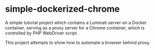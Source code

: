 # simple-dockerized-chrome

A simple tutorial project which contains a Luminati server on a Docker container, serving as a proxy server for a Chrome container, which is controlled by PHP WebDriver script.

This project attempts to show how to automate a browser behind proxy.
